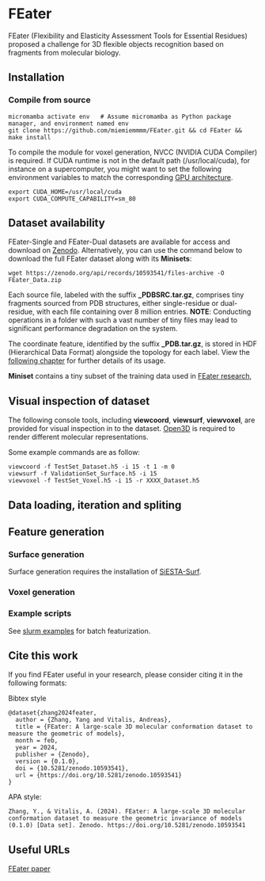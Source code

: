 # FEater
FEater (Flexibility and Elasticity Assessment Tools for Essential Residues) proposed a challenge for 3D flexible objects recognition based on fragments from molecular biology. 
<!-- This challenge focused on the performance evaluation of 
models to flexible and elastic objects.  -->

## Installation
### Compile from source
```
micromamba activate env   # Assume micromamba as Python package manager, and environment named env
git clone https://github.com/miemiemmmm/FEater.git && cd FEater && make install
```
To compile the module for voxel generation, NVCC (NVIDIA CUDA Compiler) is required. If CUDA runtime is not in the default path (/usr/local/cuda), for instance on a supercomputer, you might want to set the following environment variables to match the corresponding [GPU architecture](https://docs.nvidia.com/cuda/cuda-compiler-driver-nvcc/index.html#gpu-feature-list). 
```
export CUDA_HOME=/usr/local/cuda
export CUDA_COMPUTE_CAPABILITY=sm_80
```


## Dataset availability 
FEater-Single and FEater-Dual datasets are available for access and download on [Zenodo](https://zenodo.org/records/10593541). 
Alternatively, you can use the command below to download the full FEater dataset along with its **Minisets**:
```
wget https://zenodo.org/api/records/10593541/files-archive -O FEater_Data.zip
```

Each source file, labeled with the suffix **_PDBSRC.tar.gz**, comprises tiny fragments sourced from PDB structures, either single-residue or dual-residue, with each file containing over 8 million entries.
**NOTE**: Conducting operations in a folder with such a vast number of tiny files may lead to significant performance degradation on the system. 

The coordinate feature, identified by the suffix **_PDB.tar.gz**, is stored in HDF (Hierarchical Data Format) alongside the topology for each label. View the [following chapter](#data-loading-interation-and-spliting) for further details of its usage. 

**Miniset** contains a tiny subset of the training data used in [FEater research](https://zenodo.org/records/10593541/files/FEater_paper.pdf), 

## Visual inspection of dataset
The following console tools, including **viewcoord**, **viewsurf**, **viewvoxel**, are provided for visual inspection in to the dataset. [Open3D](https://www.open3d.org/) is required to render different molecular representations. 

Some example commands are as follow: 
```
viewcoord -f TestSet_Dataset.h5 -i 15 -t 1 -m 0
viewsurf -f ValidationSet_Surface.h5 -i 15
viewvoxel -f TestSet_Voxel.h5 -i 15 -r XXXX_Dataset.h5
```

## Data loading, iteration and spliting




## Feature generation 
### Surface generation
Surface generation requires the installation of [SiESTA-Surf](https://github.com/miemiemmmm/SiESTA). 

### Voxel generation


### Example scripts
See [slurm examples](slurm_examples/) for batch featurization. 

<!-- ## Personalized featurization -->




## Cite this work
If you find FEater useful in your research, please consider citing it in the following formats:

Bibtex style
```
@dataset{zhang2024feater,
  author = {Zhang, Yang and Vitalis, Andreas},
  title = {FEater: A large-scale 3D molecular conformation dataset to measure the geometric of models},
  month = feb,
  year = 2024,
  publisher = {Zenodo},
  version = {0.1.0},
  doi = {10.5281/zenodo.10593541},
  url = {https://doi.org/10.5281/zenodo.10593541}
}
```
APA style:
```
Zhang, Y., & Vitalis, A. (2024). FEater: A large-scale 3D molecular conformation dataset to measure the geometric invariance of models (0.1.0) [Data set]. Zenodo. https://doi.org/10.5281/zenodo.10593541
```

## Useful URLs
[FEater paper](https://zenodo.org/records/10593541/files/FEater_paper.pdf)
